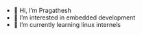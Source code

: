 - 👋 Hi, I’m Pragathesh 
- 👀 I’m interested in embedded development
- 🌱 I’m currently learning linux internels

<!---
pragatheshmurthi/pragatheshmurthi is a ✨ special ✨ repository because its `README.md` (this file) appears on your GitHub profile.
You can click the Preview link to take a look at your changes.
--->
